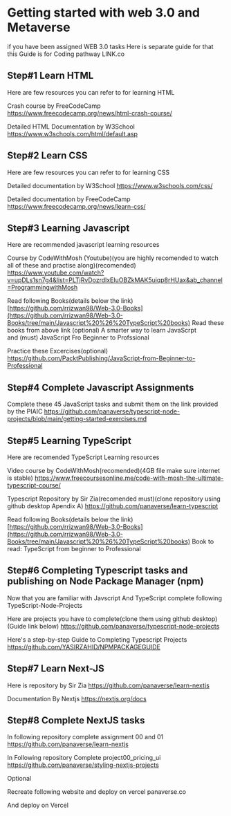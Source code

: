 #   Getting started with web 3.0 and Metaverse 
if you have been assigned WEB 3.0 tasks Here is separate guide for that this Guide is for Coding pathway
    LINK.co
## Step#1 Learn HTML

Here are few resources you can refer to for learning HTML

Crash course by FreeCodeCamp
    https://www.freecodecamp.org/news/html-crash-course/  
    
Detailed HTML Documentation by W3School    
    https://www.w3schools.com/html/default.asp      
    
## Step#2 Learn CSS

Here are few resources you can refer to for learning CSS

Detailed documentation by W3School
    https://www.w3schools.com/css/                           

Detailed documentation by FreeCodeCamp
    https://www.freecodecamp.org/news/learn-css/              
    
## Step#3 Learning Javascript

Here are recommended javascript learning resources

Course by CodeWithMosh (Youtube)(you are highly recomended to watch all of these and practise along)(recomended)
    https://www.youtube.com/watch?v=upDLs1sn7g4&list=PLTjRvDozrdlxEIuOBZkMAK5uiqp8rHUax&ab_channel=ProgrammingwithMosh

Read following Books(details below the link)
    [https://github.com/rrizwan98/Web-3.0-Books](https://github.com/rrizwan98/Web-3.0-Books/tree/main/Javascript%20%26%20TypeScript%20books)
Read these books from above link (optional)
        A smarter way to learn JavaScrpt   
and (must)
        JavaScript Fro Beginner to Profssional
    
Practice these Excercises(optional)
    https://github.com/PacktPublishing/JavaScript-from-Beginner-to-Professional

## Step#4 Complete Javascript Assignments

Complete these 45 JavaScript tasks and submit them on the link provided by the PIAIC
    https://github.com/panaverse/typescript-node-projects/blob/main/getting-started-exercises.md

## Step#5 Learning TypeScript

Here are recomended TypeScript Learning resources

Video course by CodeWithMosh(recomended)(4GB file make sure internet is stable)
    https://www.freecoursesonline.me/code-with-mosh-the-ultimate-typescript-course/
    
Typescript Repository by Sir Zia(recomended must)(clone repository using github desktop Apendix A)
    https://github.com/panaverse/learn-typescript
    
Read following Books(details below the link)
    [https://github.com/rrizwan98/Web-3.0-Books](https://github.com/rrizwan98/Web-3.0-Books/tree/main/Javascript%20%26%20TypeScript%20books)
Book to read: TypeScript from beginner to Professional

## Step#6 Completing Typescript tasks and publishing on Node Package Manager (npm)

Now that you are familiar with Javscript And TypeScript complete following TypeScript-Node-Projects

Here are projects you have to complete(clone them using github desktop)(Guide link below)
    https://github.com/panaverse/typescript-node-projects

Here's a step-by-step Guide to Completing Typescript Projects
    https://github.com/YASIRZAHID/NPMPACKAGEGUIDE
    
## Step#7 Learn Next-JS 

Here is repository by Sir Zia
    https://github.com/panaverse/learn-nextjs
    
Documentation By Nextjs
    https://nextjs.org/docs
    
## Step#8 Complete NextJS tasks

In following repository complete assignment 00 and 01
    https://github.com/panaverse/learn-nextjs
    
In Following repository Complete project00_pricing_ui
    https://github.com/panaverse/styling-nextjs-projects

Optional

Recreate following website and deploy on vercel
    panaverse.co
    
And deploy on Vercel    
 


    
    
